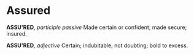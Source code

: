 # Assured

**ASSU'RED**, _participle passive_ Made certain or confident; made secure; insured.

**ASSU'RED**, _adjective_ Certain; indubitable; not doubting; bold to excess.